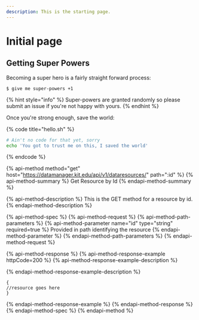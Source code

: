 ```yaml
---
description: This is the starting page.
---
```


# Initial page

## Getting Super Powers

Becoming a super hero is a fairly straight forward process:

```
$ give me super-powers +1
```

{% hint style="info" %}
 Super-powers are granted randomly so please submit an issue if you're not happy with yours.
{% endhint %}

Once you're strong enough, save the world:

{% code title="hello.sh" %}
```bash
# Ain't no code for that yet, sorry
echo 'You got to trust me on this, I saved the world'
```
{% endcode %}

{% api-method method="get" host="https://datamanager.kit.edu/api/v1/dataresources/" path=":id" %}
{% api-method-summary %}
Get Resource by Id
{% endapi-method-summary %}

{% api-method-description %}
This is the GET method for a resource by id.
{% endapi-method-description %}

{% api-method-spec %}
{% api-method-request %}
{% api-method-path-parameters %}
{% api-method-parameter name="id" type="string" required=true %}
Provided in path identifying the resource
{% endapi-method-parameter %}
{% endapi-method-path-parameters %}
{% endapi-method-request %}

{% api-method-response %}
{% api-method-response-example httpCode=200 %}
{% api-method-response-example-description %}

{% endapi-method-response-example-description %}

```
{
//resource goes here
}
```
{% endapi-method-response-example %}
{% endapi-method-response %}
{% endapi-method-spec %}
{% endapi-method %}

